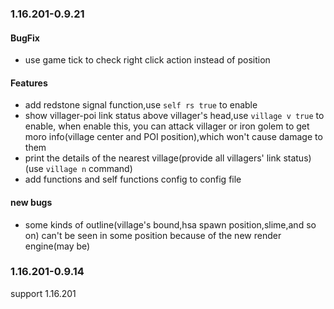 ### 1.16.201-0.9.21

#### BugFix

- use game tick to check right click action instead of position

#### Features

- add redstone signal function,use `self rs true` to enable
- show villager-poi link status above villager's head,use `village v true` to enable, when enable this, you can attack
  villager or iron golem to get moro info(village center and POI position),which won't cause damage to them
- print the details of the nearest village(provide all villagers' link status)(use `village n` command)
- add functions and self functions config to config file
#### new bugs

- some kinds of outline(village's bound,hsa spawn position,slime,and so on) can't be seen in some position because of
  the new render engine(may be)

### 1.16.201-0.9.14

support 1.16.201

